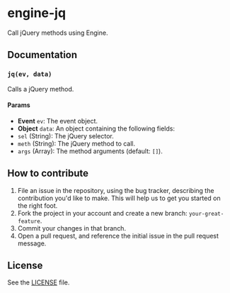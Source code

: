 # engine-jq
Call jQuery methods using Engine.

## Documentation
### `jq(ev, data)`
Calls a jQuery method.

#### Params
- **Event** `ev`: The event object.
- **Object** `data`: An object containing the following fields:
 - `sel` (String): The jQuery selector.
 - `meth` (String): The jQuery method to call.
 - `args` (Array): The method arguments (default: `[]`).

## How to contribute
1. File an issue in the repository, using the bug tracker, describing the
   contribution you'd like to make. This will help us to get you started on the
   right foot.
2. Fork the project in your account and create a new branch:
   `your-great-feature`.
3. Commit your changes in that branch.
4. Open a pull request, and reference the initial issue in the pull request
   message.

## License
See the [LICENSE](./LICENSE) file.
